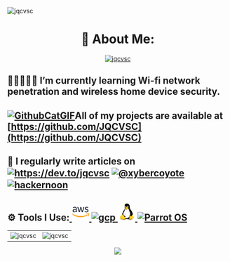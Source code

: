 <p align="left"> <img src="https://komarev.com/ghpvc/?username=jqcvsc&label=Profile%20views&color=0e75b6&style=flat" alt="jqcvsc" /> </p>
<h1 align="center">💫 About Me:</h1>
<p align="center"> <a href="https://github.com/ryo-ma/github-profile-trophy"><img src="https://github-profile-trophy.vercel.app/?username=jqcvsc" alt="jqcvsc" /></a> </p>

  ## 🛜🔐👨🏾‍💻 I’m currently learning **Wi-fi network penetration and wireless home device security**.

  ## <a href="https://github.com/JQCVSC" target="_blank"> <img src="https://github.com/user-attachments/assets/f95df829-4672-41a4-b1d5-418c0e62aff0" alt="GithubCatGIF" height="35" width="40" /></a>All of my projects are available at   [https://github.com/JQCVSC](https://github.com/JQCVSC)

## 📝 I regularly write articles on <a href="https://dev.to/https://dev.to/jqcvsc" target="blank"><img align="center" src="https://raw.githubusercontent.com/rahuldkjain/github-profile-readme-generator/master/src/images/icons/Social/devto.svg" alt="https://dev.to/jqcvsc" height="30" width="40" /></a> <a href="https://medium.com/@xybercoyote" target="blank"><img align="center" src="https://raw.githubusercontent.com/rahuldkjain/github-profile-readme-generator/master/src/images/icons/Social/medium.svg" alt="@xybercoyote" height="30" width="40" /></a> <a href="https://hackernoon.com/u/xybercoyote/" target="blank"><img align="center" src="https://app.hackernoon.com/hn-green-logo-no-shadow.png" alt="hackernoon" height="35" width="40" />
</a>

## ⚙️ Tools I Use:<a href="https://aws.amazon.com" target="_blank" rel="noreferrer"> <img src="https://raw.githubusercontent.com/devicons/devicon/master/icons/amazonwebservices/amazonwebservices-original-wordmark.svg" alt="aws" width="40" height="40"/> </a> <a href="https://cloud.google.com" target="_blank" rel="noreferrer"> <img src="https://www.vectorlogo.zone/logos/google_cloud/google_cloud-icon.svg" alt="gcp" width="40" height="40"/> </a> <a href="https://www.linux.org/" target="_blank" rel="noreferrer"> <img src="https://raw.githubusercontent.com/devicons/devicon/master/icons/linux/linux-original.svg" alt="linux" width="40" height="40"/> </a> <a href="https://www.parrotsec.org" target="_blank" rel="noreferrer"> <img src="https://gitlab.com/parrotsec/project/graphics/-/raw/438605e6d38e04e2479fe95dc664f09186d70f5a/logo/parrotsec-logo.png" alt="Parrot OS" width="40" height="40"/></a>

<table>
  <tr>
    <td align="left">
      <img src="https://github-readme-stats.vercel.app/api?username=jqcvsc&show_icons=true&locale=en" alt="jqcvsc" />
    </td>
    <td align="right">
      <img src="https://github-readme-streak-stats.herokuapp.com/?user=jqcvsc&" alt="jqcvsc" />
    </td>
  </tr>
</table>

<div align="center">
  <img src="https://github.com/user-attachments/assets/7cdd6192-0d14-4e48-b47d-4925044ef3e2" />
</div>


